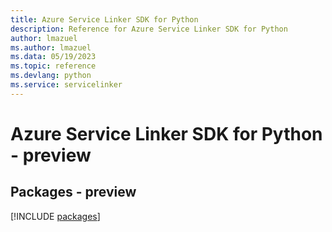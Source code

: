 ```yaml
---
title: Azure Service Linker SDK for Python
description: Reference for Azure Service Linker SDK for Python
author: lmazuel
ms.author: lmazuel
ms.data: 05/19/2023
ms.topic: reference
ms.devlang: python
ms.service: servicelinker
---
```

# Azure Service Linker SDK for Python - preview
## Packages - preview
[!INCLUDE [packages](service-linker-index.md)]